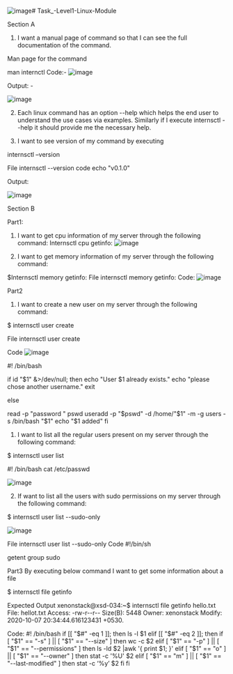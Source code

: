 ![image](https://github.com/Gulchetan/Task_-Level1-Linux-Module/assets/91937485/ea9009f5-736b-404b-ad10-f870455b4346)# Task_-Level1-Linux-Module

Section A
1.	I want a manual page of command so that I can see the full documentation of the command.

Man page for the command

man internctl
Code:-
![image](https://github.com/Gulchetan/Task_-Level1-Linux-Module/assets/91937485/16bc056b-044c-4056-9c9c-4022d82a3029)

 
















Output: -

 ![image](https://github.com/Gulchetan/Task_-Level1-Linux-Module/assets/91937485/a6176c97-4def-442b-a3ce-013f1d23c92e)

 

2.	Each linux command has an option --help which helps the end user to understand the use cases via examples. Similarly if I execute internsctl --help it should provide me the necessary help.


3.	I want to see version of my command by executing

internsctl –version

File internsctl --version code
echo "v0.1.0"

Output:

![image](https://github.com/Gulchetan/Task_-Level1-Linux-Module/assets/91937485/355e8ee1-4750-4994-896f-2331456134fe)

 



 
Section B

Part1:

1.	I want to get cpu information of my server through the following command: Internsctl cpu getinfo:
![image](https://github.com/Gulchetan/Task_-Level1-Linux-Module/assets/91937485/8bd841e9-8947-4652-aa08-0848349311cf)

 
 
2. I want to get memory information of my server through the following command: 

$Internsctl memory getinfo:
 File internsctl memory getinfo: 
Code:
 ![image](https://github.com/Gulchetan/Task_-Level1-Linux-Module/assets/91937485/0bf3ff0a-c6fe-422f-82dd-91b717137a6c)

 


Part2
1.	I want to create a new user on my server through the following command:

$ internsctl user create <username>

File internsctl user create

 

Code
![image](https://github.com/Gulchetan/Task_-Level1-Linux-Module/assets/91937485/436d3113-d275-4145-97b1-f5895460e3f0)

#! /bin/bash

if id "$1" &>/dev/null; then
echo "User $1 already exists."
echo "please chose another username." exit

 
else
 

read -p "password " pswd
useradd -p "$pswd" -d /home/"$1" -m -g users -s /bin/bash "$1" echo "$1 added"
fi
 






1.	I want to list all the regular users present on my server through the following command:

$ internsctl user list

#! /bin/bash cat /etc/passwd

  ![image](https://github.com/Gulchetan/Task_-Level1-Linux-Module/assets/91937485/c7cc8883-61c4-47aa-96be-9e3e33dfd56a)




2.	If want to list all the users with sudo permissions on my server through the following command:

$ internsctl user list --sudo-only

 ![image](https://github.com/Gulchetan/Task_-Level1-Linux-Module/assets/91937485/b949b9ae-a98a-43ea-be23-96b6bfac3e45)


File internsctl user list --sudo-only Code
#!/bin/sh

getent group sudo
 
Part3
By executing below command I want to get some information about a file

$ internsctl file getinfo <file-name>

Expected Output
xenonstack@xsd-034:~$ internsctl file getinfo hello.txt File:	hellot.txt
Access:	-rw-r--r--
Size(B):	5448
Owner:	xenonstack
Modify:	2020-10-07 20:34:44.616123431 +0530.


Code:
#! /bin/bash
if [[ "$#" -eq 1 ]]; then
ls -l $1
elif [[ "$#" -eq 2 ]]; then
if [ "$1" == "-s" ] || [ "$1" == "--size" ] then
wc -c $2
elif [ "$1" == "-p" ] || [ "$1" == "--permissions" ] then
ls -ld $2 |awk '{ print $1; }'
elif [ "$1" == "o" ] || [ "$1" == "--owner" ] then
stat -c '%U' $2
elif [ "$1" == "m" ] || [ "$1" == "--last-modified" ] then
stat -c ‘%y’ $2
fi
fi


